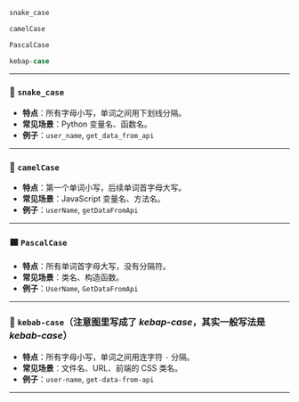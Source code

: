 ```c
snake_case

camelCase

PascalCase

kebap-case
```

---

### 🐍 `snake_case`

* **特点**：所有字母小写，单词之间用下划线分隔。
* **常见场景**：Python 变量名、函数名。
* **例子**：`user_name`, `get_data_from_api`

---

### 🐫 `camelCase`

* **特点**：第一个单词小写，后续单词首字母大写。
* **常见场景**：JavaScript 变量名、方法名。
* **例子**：`userName`, `getDataFromApi`

---

### 🟦 `PascalCase`

* **特点**：所有单词首字母大写，没有分隔符。
* **常见场景**：类名、构造函数。
* **例子**：`UserName`, `GetDataFromApi`

---

### 🥙 `kebab-case`（注意图里写成了 *kebap-case*，其实一般写法是 *kebab-case*）

* **特点**：所有字母小写，单词之间用连字符 `-` 分隔。
* **常见场景**：文件名、URL、前端的 CSS 类名。
* **例子**：`user-name`, `get-data-from-api`

---